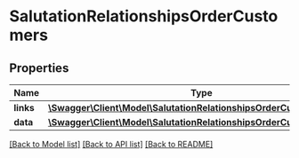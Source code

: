 # SalutationRelationshipsOrderCustomers

## Properties
Name | Type | Description | Notes
------------ | ------------- | ------------- | -------------
**links** | [**\Swagger\Client\Model\SalutationRelationshipsOrderCustomersLinks**](SalutationRelationshipsOrderCustomersLinks.md) |  | [optional] 
**data** | [**\Swagger\Client\Model\SalutationRelationshipsOrderCustomersData[]**](SalutationRelationshipsOrderCustomersData.md) |  | [optional] 

[[Back to Model list]](../../README.md#documentation-for-models) [[Back to API list]](../../README.md#documentation-for-api-endpoints) [[Back to README]](../../README.md)

